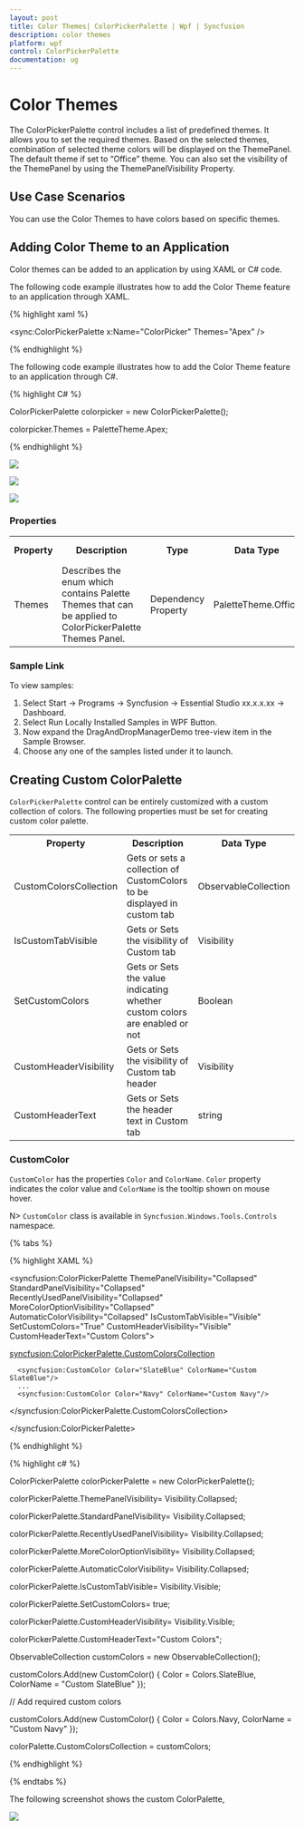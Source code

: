 ```yaml
---
layout: post
title: Color Themes| ColorPickerPalette | Wpf | Syncfusion
description: color themes
platform: wpf
control: ColorPickerPalette
documentation: ug
---
```


# Color Themes

The ColorPickerPalette control includes a list of predefined themes. It allows you to set the required themes. Based on the selected themes, combination of selected theme colors will be displayed on the ThemePanel. The default theme if set to “Office” theme. You can also set the visibility of the ThemePanel by using the ThemePanelVisibility Property.

## Use Case Scenarios

You can use the Color Themes to have colors based on specific themes.

## Adding Color Theme to an Application 

Color themes can be added to an application by using XAML or C# code.

The following code example illustrates how to add the Color Theme feature to an application through XAML.

{% highlight xaml %}





<sync:ColorPickerPalette x:Name="ColorPicker" Themes="Apex" />

{% endhighlight %}



The following code example illustrates how to add the Color Theme feature to an application through C#.

{% highlight C# %}





ColorPickerPalette colorpicker = new ColorPickerPalette();

colorpicker.Themes = PaletteTheme.Apex;

{% endhighlight %}



![](Color-Themes_images/Color-Themes_img1.png)





![](Color-Themes_images/Color-Themes_img2.png)





![](Color-Themes_images/Color-Themes_img3.png)





### Properties



<table>
<tr>
<th>
Property </th><th>
Description </th><th>
Type </th><th>
Data Type </th><th>
Reference links </th></tr>
<tr>
<td>
Themes</td><td>
Describes the enum which contains Palette Themes that can be applied to ColorPickerPalette Themes Panel.</td><td>
Dependency Property</td><td>
PaletteTheme.Office</td><td>
</td></tr>
</table>


### Sample Link

To view samples: 

1. Select Start -> Programs -> Syncfusion -> Essential Studio xx.x.x.xx -> Dashboard.
2. Select   Run Locally Installed Samples in WPF Button.
3. Now expand the DragAndDropManagerDemo tree-view item in the Sample Browser.
4. Choose any one of the samples listed under it to launch. 


## Creating Custom ColorPalette

`ColorPickerPalette` control can be entirely customized with a custom collection of colors. The following properties must be set for creating custom color palette. 

<table>
<tr>
<th>
Property</th><th>
Description</th><th>
Data Type</th></tr>
<tr>
<td>
CustomColorsCollection </td><td>
Gets or sets a collection of CustomColors to be displayed in custom tab</td><td>
ObservableCollection<CustomColor></td></tr>
<tr>
<td>
IsCustomTabVisible</td><td>
Gets or Sets the visibility of Custom tab</td><td>
Visibility</td></tr>
<tr>
<td>
SetCustomColors</td><td>
Gets or Sets the value indicating whether custom colors are enabled or not</td><td>
Boolean</td></tr>
<tr>
<td>
CustomHeaderVisibility</td><td>
Gets or Sets the visibility of Custom tab header</td><td>Visibility</td></tr>
<tr>
<td>
CustomHeaderText</td><td>
Gets or Sets the header text in Custom tab</td><td>
string</td></tr>
</table>

### CustomColor

`CustomColor` has the properties `Color` and `ColorName`. `Color` property indicates the color value and `ColorName` is the tooltip shown on mouse hover.

N> `CustomColor` class is available in `Syncfusion.Windows.Tools.Controls` namespace.

{% tabs %}

{% highlight XAML %}

<syncfusion:ColorPickerPalette ThemePanelVisibility="Collapsed" StandardPanelVisibility="Collapsed"
                               RecentlyUsedPanelVisibility="Collapsed" MoreColorOptionVisibility="Collapsed"
							   AutomaticColorVisibility="Collapsed" IsCustomTabVisible="Visible"
							   SetCustomColors="True" CustomHeaderVisibility="Visible"
							   CustomHeaderText="Custom Colors">
							   
<syncfusion:ColorPickerPalette.CustomColorsCollection>

      <syncfusion:CustomColor Color="SlateBlue" ColorName="Custom SlateBlue"/>
      ...
      <syncfusion:CustomColor Color="Navy" ColorName="Custom Navy"/> 
	         
</syncfusion:ColorPickerPalette.CustomColorsCollection>

</syncfusion:ColorPickerPalette>

{% endhighlight %}

{% highlight c# %}

ColorPickerPalette colorPickerPalette = new ColorPickerPalette();

colorPickerPalette.ThemePanelVisibility= Visibility.Collapsed;

colorPickerPalette.StandardPanelVisibility= Visibility.Collapsed;

colorPickerPalette.RecentlyUsedPanelVisibility= Visibility.Collapsed;

colorPickerPalette.MoreColorOptionVisibility= Visibility.Collapsed;

colorPickerPalette.AutomaticColorVisibility= Visibility.Collapsed;

colorPickerPalette.IsCustomTabVisible= Visibility.Visible;

colorPickerPalette.SetCustomColors= true;

colorPickerPalette.CustomHeaderVisibility= Visibility.Visible;

colorPickerPalette.CustomHeaderText="Custom Colors";

ObservableCollection<CustomColor> customColors = new ObservableCollection<CustomColor>();

customColors.Add(new CustomColor() { Color = Colors.SlateBlue, ColorName = "Custom SlateBlue" });

// Add required custom colors

customColors.Add(new CustomColor() { Color = Colors.Navy, ColorName = "Custom Navy" });

colorPalette.CustomColorsCollection = customColors;

{% endhighlight %}

{% endtabs %}

The following screenshot shows the custom ColorPalette,

![](custom-colors-images/customcolor.png)


